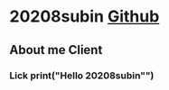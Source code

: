 # 20208subin    [Github](http://github.com/IdeaBack)

## About me                                                                        **Client**
### Lick                   print("Hello 20208subin"")

